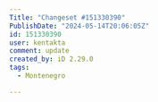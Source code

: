 ```yaml
---
Title: "Changeset #151330390"
PublishDate: "2024-05-14T20:06:05Z"
id: 151330390
user: kentakta
comment: update
created_by: iD 2.29.0
tags:
  - Montenegro

---
```

